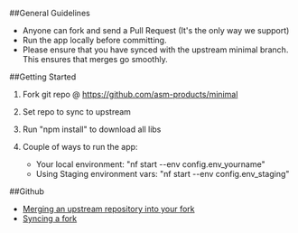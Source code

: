 ##General Guidelines

* Anyone can fork and send a Pull Request (It's the only way we support)
* Run the app locally before committing.
* Please ensure that you have synced with the upstream minimal branch. This ensures that merges go smoothly.

##Getting Started

1. Fork git repo @ https://github.com/asm-products/minimal

2. Set repo to sync to upstream

3. Run "npm install" to download all libs

4. Couple of ways to run the app:
    * Your local environment: "nf start --env config\.env_yourname"
    * Using Staging environment vars: "nf start --env config\.env_staging"

##Github

* [Merging an upstream repository into your fork](https://help.github.com/articles/merging-an-upstream-repository-into-your-fork/)
* [Syncing a fork](https://help.github.com/articles/syncing-a-fork/)